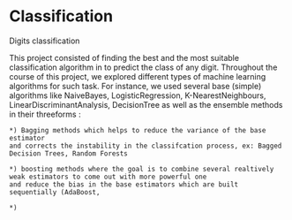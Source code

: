 # Classification
Digits classification

This project consisted of finding the best and the most suitable classification algorithm in to predict the class of any digit. Throughout the course of this project, 
we explored different types of machine learning algorithms for such task. For instance, we used several base (simple) algorithms like NaiveBayes, LogisticRegression,
K-NearestNeighbours, LinearDiscriminantAnalysis, DecisionTree as well as the ensemble methods in their threeforms :
    
    *) Bagging methods which helps to reduce the variance of the base estimator 
    and corrects the instability in the classifcation process, ex: Bagged Decision Trees, Random Forests 
    
    *) boosting methods where the goal is to combine several realtively weak estimators to come out with more powerful one 
    and reduce the bias in the base estimators which are built sequentially (AdaBoost,  
    
    *)

